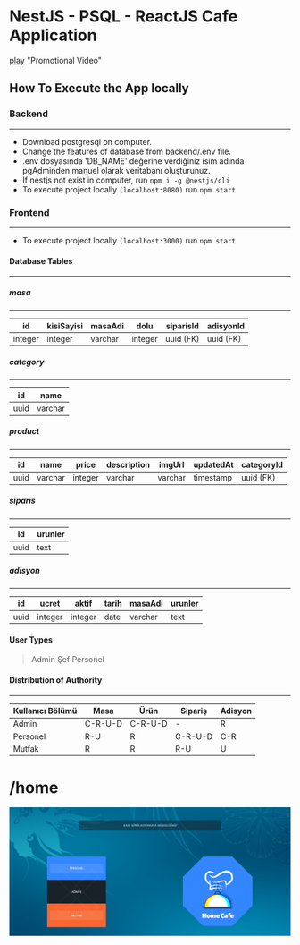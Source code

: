 # NestJS - PSQL - ReactJS Cafe Application
[play](https://www.linkedin.com/posts/sezerkenar_reactjs-nestjs-typeorm-activity-6934239259520299008-Yocj?utm_source=linkedin_share&utm_medium=member_desktop_web) "Promotional Video"


## How To Execute the App locally
### **Backend**
___
- Download postgresql on computer.
- Change the features of database from backend/.env file.
- .env dosyasında 'DB_NAME' değerine verdiğiniz isim adında pgAdminden manuel olarak veritabanı oluşturunuz.
- If nestjs not exist in computer, run `npm i -g @nestjs/cli`
- To execute project locally `(localhost:8080)` run `npm start`

### **Frontend**
___
- To execute project locally `(localhost:3000)` run `npm start`

#### Database Tables
___
##### masa
---
| id           | kisiSayisi  | masaAdi     | dolu        | siparisId   | adisyonId   |
| -----------  | ----------- | ----------- | ----------- | ----------- | ----------- |
| integer      | integer     | varchar     | integer     | uuid (FK)   | uuid (FK)   |

##### category
---
| id           | name        |
| -----------  | ----------- |
| uuid         | varchar     |

##### product
---
| id           | name        | price       | description | imgUrl      | updatedAt   | categoryId | 
| -----------  | ----------- | ----------- | ----------- | ----------- | ----------- | ----------- |
| uuid         | varchar     | integer     | varchar     | varchar     | timestamp   | uuid (FK) |

##### siparis
---
| id           | urunler     |
| -----------  | ----------- |
| uuid         | text        |
##### adisyon
---
| id           | ucret       | aktif       | tarih       | masaAdi     | urunler     |
| -----------  | ----------- | ----------- | ----------- | ----------- | ----------- |
| uuid         | integer     | integer     | date        | varchar     | text        |

#### User Types
> Admin
> Şef
> Personel

#### Distribution of Authority
___
| Kullanıcı Bölümü   | Masa        | Ürün        | Sipariş     | Adisyon     |   
| -----------        | ----------- | ----------- | ----------- | ----------- |
| Admin              | C-R-U-D     | C-R-U-D     |  -          | R           |
| Personel           | R-U         | R           | C-R-U-D     | C-R         |
| Mutfak             | R           | R           | R-U         | U           |

# /home
![Home Page](/home.png "Home Page")

